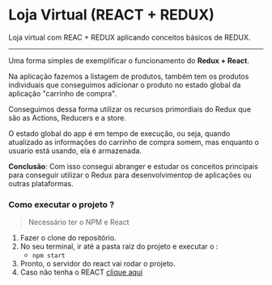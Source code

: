 # Loja Virtual (REACT + REDUX)
Loja virtual com REAC + REDUX aplicando conceitos básicos de REDUX.

___


Uma forma simples de exemplificar o funcionamento do **Redux + React**.

Na aplicação fazemos a listagem de produtos, também tem os produtos individuais que conseguimos adicionar o produto no estado global da aplicação "carrinho de compra".

Conseguimos dessa forma utilizar os recursos primordiais do Redux que são as Actions, Reducers e a store.

O estado global do app é em tempo de execução, ou seja, quando atualizado as informações do carrinho de compra somem, mas enquanto o usuario está usando, ela é armazenada.

**Conclusão**: Com isso consegui abranger e estudar os conceitos principais para conseguir utilizar o Redux para desenvolvimentop de aplicações ou outras plataformas.

### Como executar o projeto ?

>Necessário ter o NPM e React

1.  Fazer o clone do repositório.
2.  No seu terminal, ir até a pasta raiz do projeto e executar o :
    - ```npm start```
3.  Pronto, o servidor do react vai rodar o projeto.
4.  Caso não tenha o REACT [clique aqui](https://www.devmedia.com.br/como-instalar-o-node-js-npm-e-o-react-no-windows/40329)
